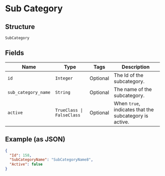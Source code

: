 
# Sub Category

## Structure

`SubCategory`

## Fields

| Name | Type | Tags | Description |
|  --- | --- | --- | --- |
| `id` | `Integer` | Optional | The Id of the subcategory. |
| `sub_category_name` | `String` | Optional | The name of the subcategory. |
| `active` | `TrueClass \| FalseClass` | Optional | When `true`, indicates that the subcategory is active. |

## Example (as JSON)

```json
{
  "Id": 158,
  "SubCategoryName": "SubCategoryName8",
  "Active": false
}
```

